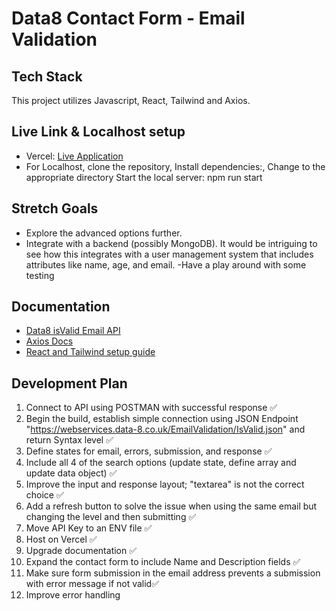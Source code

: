 # Data8 Contact Form - Email Validation

## Tech Stack
This project utilizes Javascript, React, Tailwind and Axios.

## Live Link & Localhost setup
- Vercel: [Live Application](https://data8-api-project.vercel.app/)
- For Localhost, clone the repository, Install dependencies:, Change to the appropriate directory Start the local server: npm run start

## Stretch Goals
- Explore the advanced options further.
- Integrate with a backend (possibly MongoDB). It would be intriguing to see how this integrates with a user management system that includes attributes like name, age, and email.
-Have a play around with some testing

## Documentation
- [Data8 isValid Email API](https://www.data-8.co.uk/resources/api-reference/emailvalidation/isvalid/#options)
- [Axios Docs](https://axios-http.com/docs/intro)
- [React and Tailwind setup guide](https://tailwindcss.com/docs/guides/create-react-app)

## Development Plan
1. Connect to API using POSTMAN with successful response ✅
2. Begin the build, establish simple connection using JSON Endpoint "https://webservices.data-8.co.uk/EmailValidation/IsValid.json" and return Syntax level ✅
3. Define states for email, errors, submission, and response ✅
4. Include all 4 of the search options (update state, define array and update data object) ✅
5. Improve the input and response layout; "textarea" is not the correct choice ✅
6. Add a refresh button to solve the issue when using the same email but changing the level and then submitting ✅
7. Move API Key to an ENV file ✅
8. Host on Vercel ✅
9. Upgrade documentation ✅
10. Expand the contact form to include Name and Description fields ✅
11. Make sure form submission in the email address prevents a submission with error message if not valid✅
12. Improve error handling


